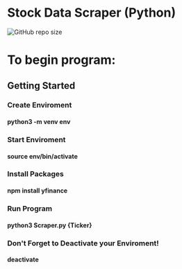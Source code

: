 # Stock Data Scraper (Python)
<img alt="GitHub repo size" src="https://img.shields.io/github/repo-size/andykr1k/StockDataScraper">

# To begin program:
## Getting Started
### Create Enviroment
#### python3 -m venv env

### Start Enviroment
#### source env/bin/activate

### Install Packages
#### npm install yfinance

### Run Program
#### python3 Scraper.py {Ticker}

### Don't Forget to Deactivate your Enviroment!
#### deactivate
